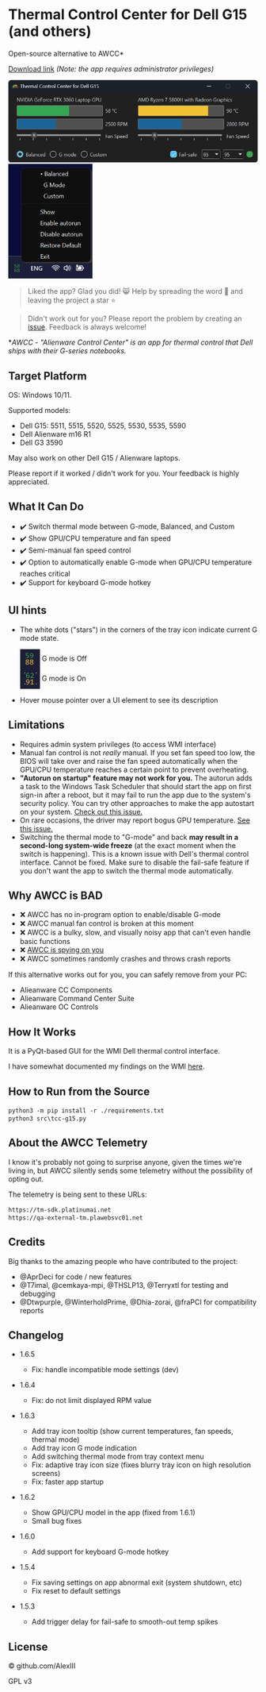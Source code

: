 # Thermal Control Center for Dell G15 (and others)

Open-source alternative to AWCC*

[Download link](https://github.com/AlexIII/tcc-g15/releases) *(Note: the app requires administrator privileges)*

<img src="./screen-1.png" alt="Screenshot 1" width="600" />

<img src="./screen-2.png" alt="Screenshot 2" width="170" />

<br/>

> Liked the app? Glad you did! 😸 Help by spreading the word 🚀 and leaving the project a star ⭐

> Didn't work out for you? Please report the problem by creating an [issue](https://github.com/AlexIII/tcc-g15/issues). Feedback is always welcome!

**AWCC - "Alienware Control Center" is an app for thermal control that Dell ships with their G-series notebooks.*

## Target Platform

OS: Windows 10/11.

Supported models:
- Dell G15: 5511, 5515, 5520, 5525, 5530, 5535, 5590
- Dell Alienware m16 R1
- Dell G3 3590

May also work on other Dell G15 / Alienware laptops.

Please report if it worked / didn't work for you. Your feedback is highly appreciated.

## What It Can Do

- ✔️ Switch thermal mode between G-mode, Balanced, and Custom
- ✔️ Show GPU/CPU temperature and fan speed
- ✔️ Semi-manual fan speed control
- ✔️ Option to automatically enable G-mode when GPU/CPU temperature reaches critical
- ✔️ Support for keyboard G-mode hotkey

## UI hints

- The white dots ("stars") in the corners of the tray icon indicate current G mode state.

    <img src="./g_off.png" alt="g_off" width="40" align="center" />
    G mode is Off
    <br>
    <img src="./g_on.png" alt="g_on" width="40" align="center" />
    G mode is On

- Hover mouse pointer over a UI element to see its description

## Limitations

- Requires admin system privileges (to access WMI interface)
- Manual fan control is not *really* manual. If you set fan speed too low, the BIOS will take over and raise the fan speed automatically when the GPU/CPU temperature reaches a certain point to prevent overheating.
- **"Autorun on startup" feature may not work for you.** The autorun adds a task to the Windows Task Scheduler that should start the app on first sign-in after a reboot, but it may fail to run the app due to the system's security policy. You can try other approaches to make the app autostart on your system. [Check out this issue.](https://github.com/AlexIII/tcc-g15/issues/7)
- On rare occasions, the driver may report bogus GPU temperature. [See this issue.](https://github.com/AlexIII/tcc-g15/issues/9)
- Switching the thermal mode to "G-mode" and back **may result in a second-long system-wide freeze** (at the exact moment when the switch is happening). This is a known issue with Dell's thermal control interface. Cannot be fixed. Make sure to disable the fail-safe feature if you don't want the app to switch the thermal mode automatically.

## Why AWCC is BAD

- ❌ AWCC has no in-program option to enable/disable G-mode
- ❌ AWCC manual fan control is broken at this moment
- ❌ AWCC is a bulky, slow, and visually noisy app that can't even handle basic functions
- ❌ [AWCC is spying on you](#about-the-awcc-telemetry)
- ❌ AWCC sometimes randomly crashes and throws crash reports

If this alternative works out for you, you can safely remove from your PC:

- Alieanware CC Components
- Alieanware Command Center Suite
- Alieanware OC Controls

## How It Works

It is a PyQt-based GUI for the WMI Dell thermal control interface.

I have somewhat documented my findings on the WMI [here](WMI-AWCC-doc.md).

## How to Run from the Source

```
python3 -m pip install -r ./requirements.txt
python3 src\tcc-g15.py
```

## About the AWCC Telemetry

I know it's probably not going to surprise anyone, given the times we're living in, 
but AWCC silently sends some telemetry without the possibility of opting out.

The telemetry is being sent to these URLs:

```
https://tm-sdk.platinumai.net
https://qa-external-tm.plawebsvc01.net
```

## Credits

Big thanks to the amazing people who have contributed to the project:
- @AprDeci for code / new features
- @T7imal, @cemkaya-mpi, @THSLP13, @Terryxtl for testing and debugging
- @Dtwpurple, @WinterholdPrime, @Dhia-zorai, @fraPCI for compatibility reports

## Changelog

- 1.6.5
  - Fix: handle incompatible mode settings (dev)

- 1.6.4
  - Fix: do not limit displayed RPM value

- 1.6.3
  - Add tray icon tooltip (show current temperatures, fan speeds, thermal mode)
  - Add tray icon G mode indication
  - Add switching thermal mode from tray context menu
  - Fix: adaptive tray icon size (fixes blurry tray icon on high resolution screens)
  - Fix: faster app startup

- 1.6.2
    - Show GPU/CPU model in the app (fixed from 1.6.1)
    - Small bug fixes

- 1.6.0
  - Add support for keyboard G-mode hotkey

- 1.5.4
  - Fix saving settings on app abnormal exit (system shutdown, etc)
  - Fix reset to default settings

- 1.5.3
  - Add trigger delay for fail-safe to smooth-out temp spikes

## License

© github.com/AlexIII

GPL v3

